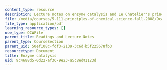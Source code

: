 ```yaml
---
content_type: resource
description: Lecture notes on enzyme catalysis and Le Chatelier's principle.
file: /media/courses/5-111-principles-of-chemical-science-fall-2008/9c4688d50d22af369e23a5c8ed81123d_lecnotes35.pdf
file_type: application/pdf
learning_resource_types: []
ocw_type: OCWFile
parent_title: Readings and Lecture Notes
parent_type: CourseSection
parent_uid: 50ef108c-fdf3-2139-3c6d-b5f225678fb3
resourcetype: Document
title: Enzyme catalysis
uid: 9c4688d5-0d22-af36-9e23-a5c8ed81123d
---
```

